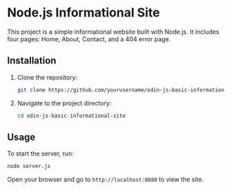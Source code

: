 # Node.js Informational Site

This project is a simple informational website built with Node.js. It includes four pages: Home, About, Contact, and a 404 error page.

## Installation

1. Clone the repository:
   ```bash
   git clone https://github.com/yourusername/odin-js-basic-informational-site.git
   ```
2. Navigate to the project directory:
   ```bash
   cd odin-js-basic-informational-site
   ```

## Usage

To start the server, run:

```bash
node server.js
```

Open your browser and go to `http://localhost:8080` to view the site.
